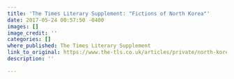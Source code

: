 ```yaml
---
title: 'The Times Literary Supplement: "Fictions of North Korea"'
date: 2017-05-24 00:57:50 -0400
images: []
image_credit: ''
categories: []
where_published: The Times Literary Supplement
link_to_original: https://www.the-tls.co.uk/articles/private/north-korea/
description: ''

---
```

